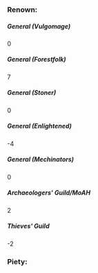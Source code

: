 ### Renown:

##### General (Vulgomage)
0

##### General (Forestfolk)
7

##### General (Stoner)
0

##### General (Enlightened)
-4

##### General (Mechinators)
0

##### Archaeologers' Guild/MoAH
2

##### Thieves' Guild
-2

### Piety:

##### 